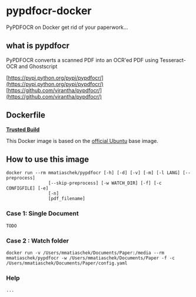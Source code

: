 # pypdfocr-docker

PyPDFOCR on Docker
get rid of your paperwork...

## what is pypdfocr

PyPDFOCR converts a scanned PDF into an OCR'ed PDF using Tesseract-OCR and Ghostscript

[https://pypi.python.org/pypi/pypdfocr/](https://pypi.python.org/pypi/pypdfocr/)
[https://github.com/virantha/pypdfocr/](https://github.com/virantha/pypdfocr/)

## Dockerfile

[**Trusted Build**](https://hub.docker.com/r/mmatiaschek/pypdfocr/)

This Docker image is based on the [official Ubuntu](https://hub.docker.com/_/ubuntu/) base image.

## How to use this image

```
docker run --rm mmatiaschek/pypdfocr [-h] [-d] [-v] [-m] [-l LANG] [--preprocess]
                [--skip-preprocess] [-w WATCH_DIR] [-f] [-c CONFIGFILE] [-e]
                [-n]
                [pdf_filename]
```

### Case 1: Single Document

```
TODO
```

### Case 2 : Watch folder

```
docker run -v /Users/mmatiaschek/Documents/Paper:/media --rm mmatiaschek/pypdfocr -w /Users/mmatiaschek/Documents/Paper -f -c /Users/mmatiaschek/Documents/Paper/config.yaml
```

### Help

```
...
```
